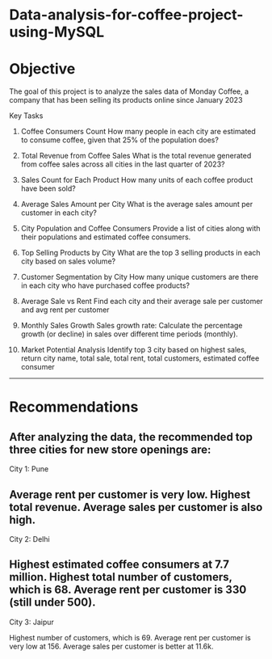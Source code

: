 # Data-analysis-for-coffee-project-using-MySQL

# Objective
The goal of this project is to analyze the sales data of Monday Coffee, a company that has been selling its products online since January 2023

Key Tasks

1. Coffee Consumers Count
How many people in each city are estimated to consume coffee, given that 25% of the population does?

2. Total Revenue from Coffee Sales
What is the total revenue generated from coffee sales across all cities in the last quarter of 2023?

3. Sales Count for Each Product
How many units of each coffee product have been sold?

4. Average Sales Amount per City
What is the average sales amount per customer in each city?

5. City Population and Coffee Consumers
Provide a list of cities along with their populations and estimated coffee consumers.

6. Top Selling Products by City
What are the top 3 selling products in each city based on sales volume?

7. Customer Segmentation by City
How many unique customers are there in each city who have purchased coffee products?

8. Average Sale vs Rent
Find each city and their average sale per customer and avg rent per customer

9. Monthly Sales Growth
Sales growth rate: Calculate the percentage growth (or decline) in sales over different time periods (monthly).

10. Market Potential Analysis
Identify top 3 city based on highest sales, return city name, total sale, total rent, total customers, estimated coffee consumer
---
# Recommendations
After analyzing the data, the recommended top three cities for new store openings are:
--
City 1: Pune

  Average rent per customer is very low.
  Highest total revenue.
  Average sales per customer is also high.
--
City 2: Delhi

  Highest estimated coffee consumers at 7.7 million.
  Highest total number of customers, which is 68.
  Average rent per customer is 330 (still under 500).
--
City 3: Jaipur

Highest number of customers, which is 69.
Average rent per customer is very low at 156.
Average sales per customer is better at 11.6k.
